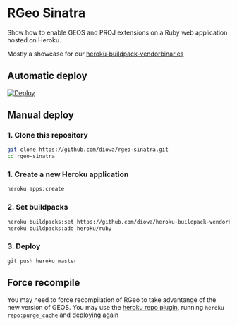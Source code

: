 # RGeo Sinatra

Show how to enable GEOS and PROJ extensions on a Ruby web application hosted
on Heroku.

Mostly a showcase for our [heroku-buildpack-vendorbinaries](https://github.com/diowa/heroku-buildpack-vendorbinaries)

## Automatic deploy

[![Deploy](https://www.herokucdn.com/deploy/button.svg)](https://heroku.com/deploy)

## Manual deploy

### 1. Clone this repository

```sh
git clone https://github.com/diowa/rgeo-sinatra.git
cd rgeo-sinatra
```

### 1. Create a new Heroku application

```sh
heroku apps:create
```

### 2. Set buildpacks

```sh
heroku buildpacks:set https://github.com/diowa/heroku-buildpack-vendorbinaries.git
heroku buildpacks:add heroku/ruby
```

### 3. Deploy

```
git push heroku master
```

## Force recompile

You may need to force recompilation of RGeo to take advantange of the new
version of GEOS. You may use the [heroku repo plugin](https://github.com/heroku/heroku-repo),
running `heroku repo:purge_cache` and deploying again
